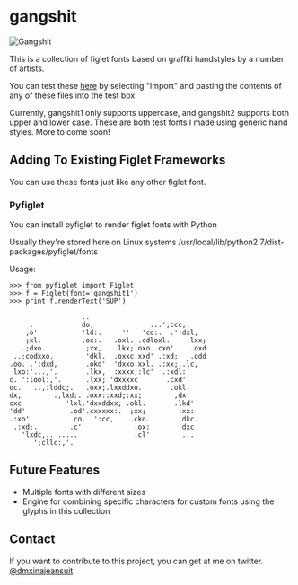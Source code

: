 # gangshit

![Gangshit](https://pbs.twimg.com/media/Dce__UgVAAAAoFy.jpg)

This is a collection of figlet fonts based on graffiti handstyles by a number of artists. 

You can test these [here](http://patorjk.com/figlet-editor/#/edit) by selecting "Import" and pasting the contents of any of these files into the test box. 

Currently, gangshit1 only supports uppercase, and gangshit2 supports both upper and lower case. These are both test fonts I made using generic hand styles. More to come soon!

## Adding To Existing Figlet Frameworks ##

You can use these fonts just like any other figlet font.

### Pyfiglet ###

You can install pyfiglet to render figlet fonts with Python

Usually they're stored here on Linux systems
    /usr/local/lib/python2.7/dist-packages/pyfiglet/fonts

Usage:

    >>> from pyfiglet import Figlet
    >>> f = Figlet(font='gangshit1')
    >>> print f.renderText('SUP')

                      ..
         .            do,              ...';ccc;.
        ;o'           'ld:.     ''   'co:.  .':dxl,
        ;xl.          .ox:.   .oxl. .cdloxl.    .lxx;
       .;dxo.          ;xx,   .lkx; oxo..cxo'    .oxd
     .,;codxxo,        'dkl.  .oxxc.xxd' .:xd;   .odd
    .oo. .':dxd,       .okd'  'dxxo.xxl. .:xx;..lc,
     lxo:'...,'.       .lkx,  :xxxx,:lc'  .:xdl:'
    c. ':lool:,'.      .lxx; 'dxxxxc       .cxd'
    oc.   ..,:lddc;.   .oxx;.lxxddxo.       .okl.
    dx,        .,lxd:. .oxx::xxd;:xx;        ,dx:
    cxc           'lxl.'dxxddxx; .okl.       .lkd'
    'dd'           .od'.cxxxxx:.  ;xx;        :xx:
    .:xo'           co. .':cc,    .cko.       ,dkc.
     .:xd;.        .c'             .ox:       'dxc
       'lxdc,.. .....              .cl'        ...
          ';cllc:,'.


## Future Features ##
* Multiple fonts with different sizes
* Engine for combining specific characters for custom fonts using the glyphs in this collection

## Contact ##

If you want to contribute to this project, you can get at me on twitter. [@dmxinajeansuit](https://twitter.com/dmxinajeansuit)

